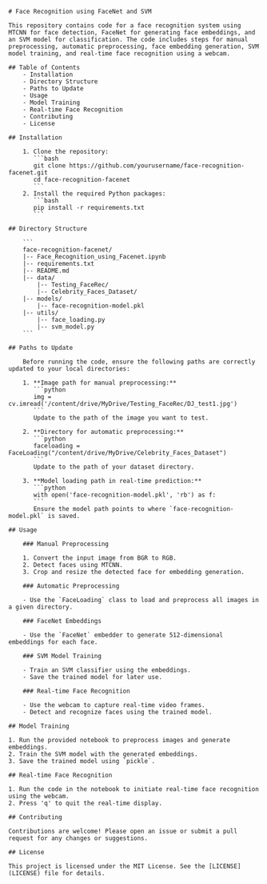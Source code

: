     # Face Recognition using FaceNet and SVM

    This repository contains code for a face recognition system using MTCNN for face detection, FaceNet for generating face embeddings, and an SVM model for classification. The code includes steps for manual preprocessing, automatic preprocessing, face embedding generation, SVM model training, and real-time face recognition using a webcam.

    ## Table of Contents
        - Installation
        - Directory Structure
        - Paths to Update
        - Usage
        - Model Training
        - Real-time Face Recognition
        - Contributing
        - License
    
    ## Installation
    
        1. Clone the repository:
           ```bash
           git clone https://github.com/yourusername/face-recognition-facenet.git
           cd face-recognition-facenet
           ```
        2. Install the required Python packages:
           ```bash
           pip install -r requirements.txt
           ```
    
    ## Directory Structure
    
        ```
        face-recognition-facenet/
        |-- Face_Recognition_using_Facenet.ipynb
        |-- requirements.txt
        |-- README.md
        |-- data/
            |-- Testing_FaceRec/
            |-- Celebrity_Faces_Dataset/
        |-- models/
            |-- face-recognition-model.pkl
        |-- utils/
            |-- face_loading.py
            |-- svm_model.py
        ```
    
    ## Paths to Update
    
        Before running the code, ensure the following paths are correctly updated to your local directories:
        
        1. **Image path for manual preprocessing:**
           ```python
           img = cv.imread('/content/drive/MyDrive/Testing_FaceRec/DJ_test1.jpg')
           ```
           Update to the path of the image you want to test.
        
        2. **Directory for automatic preprocessing:**
           ```python
           faceloading = FaceLoading("/content/drive/MyDrive/Celebrity_Faces_Dataset")
           ```
           Update to the path of your dataset directory.
        
        3. **Model loading path in real-time prediction:**
           ```python
           with open('face-recognition-model.pkl', 'rb') as f:
           ```
           Ensure the model path points to where `face-recognition-model.pkl` is saved.

    ## Usage

        ### Manual Preprocessing
        
        1. Convert the input image from BGR to RGB.
        2. Detect faces using MTCNN.
        3. Crop and resize the detected face for embedding generation.
        
        ### Automatic Preprocessing
        
        - Use the `FaceLoading` class to load and preprocess all images in a given directory.
        
        ### FaceNet Embeddings
        
        - Use the `FaceNet` embedder to generate 512-dimensional embeddings for each face.
        
        ### SVM Model Training
        
        - Train an SVM classifier using the embeddings.
        - Save the trained model for later use.
        
        ### Real-time Face Recognition
        
        - Use the webcam to capture real-time video frames.
        - Detect and recognize faces using the trained model.

    ## Model Training

    1. Run the provided notebook to preprocess images and generate embeddings.
    2. Train the SVM model with the generated embeddings.
    3. Save the trained model using `pickle`.

    ## Real-time Face Recognition

    1. Run the code in the notebook to initiate real-time face recognition using the webcam.
    2. Press 'q' to quit the real-time display.

    ## Contributing

    Contributions are welcome! Please open an issue or submit a pull request for any changes or suggestions.

    ## License

    This project is licensed under the MIT License. See the [LICENSE](LICENSE) file for details.

